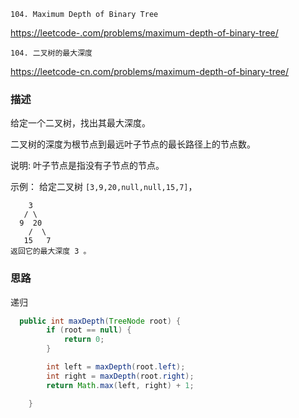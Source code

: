 `104. Maximum Depth of Binary Tree`

<https://leetcode-.com/problems/maximum-depth-of-binary-tree/>

`104. 二叉树的最大深度`

<https://leetcode-cn.com/problems/maximum-depth-of-binary-tree/>

### 描述

给定一个二叉树，找出其最大深度。

二叉树的深度为根节点到最远叶子节点的最长路径上的节点数。

说明: 叶子节点是指没有子节点的节点。

示例：
给定二叉树 `[3,9,20,null,null,15,7]`，
```
    3
   / \
  9  20
    /  \
   15   7
返回它的最大深度 3 。
```

### 思路
递归

```java
  public int maxDepth(TreeNode root) {
        if (root == null) {
            return 0;
        }

        int left = maxDepth(root.left);
        int right = maxDepth(root.right);
        return Math.max(left, right) + 1;

    }
```
